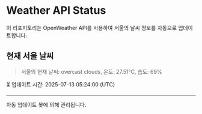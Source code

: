 
# Weather API Status

이 리포지토리는 OpenWeather API를 사용하여 서울의 날씨 정보를 자동으로 업데이트합니다.

## 현재 서울 날씨
> 서울의 현재 날씨: overcast clouds, 온도: 27.51°C, 습도: 69%

⏳ 업데이트 시간: 2025-07-13 05:24:00 (UTC)

---
자동 업데이트 봇에 의해 관리됩니다.

